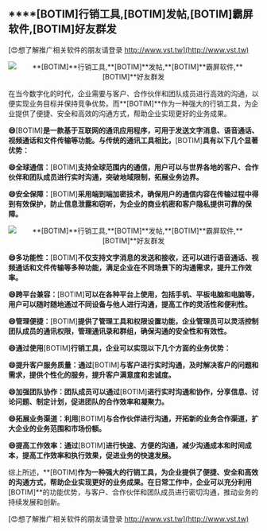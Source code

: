 ## ****[BOTIM]**行销工具,**[BOTIM]**发帖,**[BOTIM]**霸屏软件,**[BOTIM]**好友群发**

[😍想了解推广相关软件的朋友请登录 http://www.vst.tw](http://www.vst.tw)

 <center><img src="https://vst.tw/MP4/tuiguang/png/6.png" alt="**[BOTIM]**行销工具,**[BOTIM]**发帖,**[BOTIM]**霸屏软件,**[BOTIM]**好友群发"></center>

在当今数字化的时代，企业需要与客户、合作伙伴和团队成员进行高效的沟通，以便实现业务目标并保持竞争优势。而**[BOTIM]**作为一种强大的行销工具，为企业提供了便捷、安全和高效的沟通方式，帮助企业实现更好的业务成果。

**😄**[BOTIM]**是一款基于互联网的通讯应用程序，可用于发送文字消息、语音通话、视频通话和文件传输等功能。与传统的通讯工具相比，**[BOTIM]**具有以下几个显著优势：**

**😄全球通信：**[BOTIM]**支持全球范围内的通信，用户可以与世界各地的客户、合作伙伴和团队成员进行实时沟通，突破地域限制，拓展业务边界。**

**😄安全保障：**[BOTIM]**采用端到端加密技术，确保用户的通信内容在传输过程中得到有效保护，防止信息泄露和窃听，为企业的商业机密和客户隐私提供可靠的保障。**

 <center><img src="https://vst.tw/MP4/tuiguang/png/7.png" alt="**[BOTIM]**行销工具,**[BOTIM]**发帖,**[BOTIM]**霸屏软件,**[BOTIM]**好友群发"></center>

**😄多功能性：**[BOTIM]**不仅支持文字消息的发送和接收，还可以进行语音通话、视频通话和文件传输等多种功能，满足企业在不同场景下的沟通需求，提升工作效率。**

**😄跨平台兼容：**[BOTIM]**可以在各种平台上使用，包括手机、平板电脑和电脑等，用户可以随时随地通过不同设备与他人进行沟通，提高工作的灵活性和便利性。**

**😄管理便捷：**[BOTIM]**提供了管理工具和权限设置功能，企业管理员可以灵活控制团队成员的通讯权限，管理通讯录和群组，确保沟通的安全性和有效性。**

**😄通过使用**[BOTIM]**行销工具，企业可以实现以下几个方面的业务优势：**

**😄提升客户服务质量：通过**[BOTIM]**与客户进行实时沟通，及时解决客户的问题和需求，提供个性化的服务，提升客户满意度和忠诚度。**

**😄加强团队协作：团队成员可以通过**[BOTIM]**进行实时沟通和协作，分享信息、讨论问题、制定计划，促进团队的合作效率和凝聚力。**

**😄拓展业务渠道：利用**[BOTIM]**与合作伙伴进行沟通，开拓新的业务合作渠道，扩大企业的业务范围和市场份额。**

**😄提高工作效率：通过**[BOTIM]**进行快速、方便的沟通，减少沟通成本和时间成本，提高工作效率和执行效果，促进业务的快速发展。**

综上所述，**[BOTIM]**作为一种强大的行销工具，为企业提供了便捷、安全和高效的沟通方式，帮助企业实现更好的业务成果。在日常工作中，企业可以充分利用**[BOTIM]**的功能优势，与客户、合作伙伴和团队成员进行密切沟通，推动业务的持续发展和创新。

[😍想了解推广相关软件的朋友请登录 http://www.vst.tw](http://www.vst.tw)



